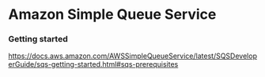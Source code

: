 # Amazon Simple Queue Service

### Getting started

https://docs.aws.amazon.com/AWSSimpleQueueService/latest/SQSDeveloperGuide/sqs-getting-started.html#sqs-prerequisites

